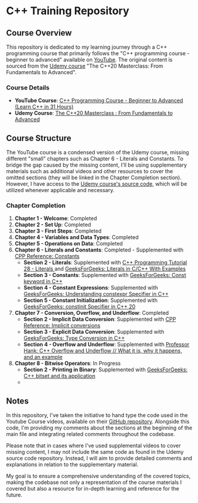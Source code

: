 # C++ Training Repository

## Course Overview

This repository is dedicated to my learning journey through a C++ programming course that primarily follows the "C++ programming course - beginner to advanced" available on [YouTube](https://www.youtube.com/watch?v=8jLOx1hD3_o&list=WL&index=21&t=24973s). The original content is sourced from the [Udemy course](https://www.udemy.com/course/the-modern-cpp-20-masterclass/) "The C++20 Masterclass: From Fundamentals to Advanced".

### Course Details

- **YouTube Course**: [C++ Programming Course - Beginner to Advanced (Learn C++ in 31 Hours)](https://www.youtube.com/watch?v=8jLOx1hD3_o&t=24969s)
- **Udemy Course**: [The C++20 Masterclass : From Fundamentals to Advanced](https://www.udemy.com/course/the-modern-cpp-20-masterclass/)

## Course Structure

The YouTube course is a condensed version of the Udemy course, missing different "small" chapters such as Chapter 6 - Literals and Constants. To bridge the gap caused by the missing content, I'll be using supplementary materials such as additional videos and other resources to cover the omitted sections (they will be linked in the Chapter Completion section). However, I have access to the [Udemy course's source code](https://github.com/rutura/The-C-20-Masterclass-Source-Code/tree/main), which will be utilized whenever applicable and necessary.

### Chapter Completion

1. **Chapter 1 - Welcome**: Completed
2. **Chapter 2 - Set Up**: Completed
3. **Chapter 3 - First Steps**: Completed
4. **Chapter 4 - Variables and Data Types**: Completed
5. **Chapter 5 - Operations on Data**: Completed
6. **Chapter 6 - Literals and Constants**: Completed - Supplemented with [CPP Reference: Constants](https://cplusplus.com/doc/tutorial/constants/)
    - **Section 2 - Literals**: Supplemented with [C++ Programming Tutorial 28 - Literals ](https://www.youtube.com/watch?v=F27KllsR7Io) and [GeeksForGeeks: Literals in C/C++ With Examples](https://www.geeksforgeeks.org/literals-in-c-cpp-with-examples/#)
    - **Section 3 - Constants**: Supplemented with [GeeksForGeeks: Const keyword in C++](https://www.geeksforgeeks.org/const-keyword-in-cpp/)
    - **Section 4 - Constant Expressions**: Supplemented with [GeeksForGeeks: Understanding constexpr Specifier in C++](https://www.geeksforgeeks.org/understanding-constexper-specifier-in-cpp/)
    - **Section 5 - Constant Initialization**: Supplemented with [GeeksForGeeks: constinit Specifier in C++ 20](https://www.geeksforgeeks.org/constinit-specifier-in-cpp-20/)
7. **Chapter 7 - Conversion, Overflow, and Underflow**: Completed
    - **Section 2 - Implicit Data Conversion**: Supplemented with [CPP Reference: Implicit conversions](https://en.cppreference.com/w/cpp/language/implicit_conversion)
    - **Section 3 - Explicit Data Conversion**: Supplemented with [GeeksForGeeks: Type Conversion in C++](https://www.geeksforgeeks.org/type-conversion-in-c/)
    - **Section 4 - Overflow and Underflow**: Supplemented with [Professor Hank: C++ Overflow and Underflow // What it is, why it happens, and an example ](https://www.youtube.com/watch?v=JdEWCntMTN0)
8. **Chapter 8 - Bitwise Operators**: In Progress
    - **Section 2 - Printing in Binary**: Supplemented with [GeeksForGeeks: C++ bitset and its application](https://www.geeksforgeeks.org/cpp-bitset-and-its-application/)
    -    

## Notes

In this repository, I've taken the initiative to hand type the code used in the Youtube Course videos, available on their [GitHub repository](https://github.com/rutura/The-C-20-Masterclass-Source-Code/tree/main). Alongside this code, I'm providing my comments about the sections at the beginning of the main file and integrating related comments throughout the codebase.

Please note that in cases where I've used supplemental videos to cover missing content, I may not include the same code as found in the Udemy source code repository. Instead, I will aim to provide detailed comments and explanations in relation to the supplementary material.

My goal is to ensure a comprehensive understanding of the covered topics, making the codebase not only a representation of the course materials I covered but also a resource for in-depth learning and reference for the future.
